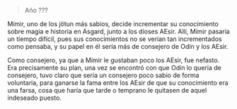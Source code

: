 > Año ???

Mímir, uno de los jötun más sabios, decide incrementar su conocimiento sobre magia e historia en Asgard, junto a los dioses AEsir. Allí, Mímir pasaría un tiempo difícil, pues sus conocimientos no se verían tan incrementados como pensaba, y su papel en él sería más de consejero de Odín y los AEsir.

Como consejero, ya que a Mímir le gustaban poco los AEsir, fue nefasto. Era precisamente su plan, una vez se encontró con que Odín lo quería de consejero, tuvo claro que sería un consejero poco sabio de forma voluntaria, para ganarse la fama entre los AEsir de que su conocimiento era una farsa, cosa que haría que tarde o temprano le quitasen de aquel indeseado puesto.
